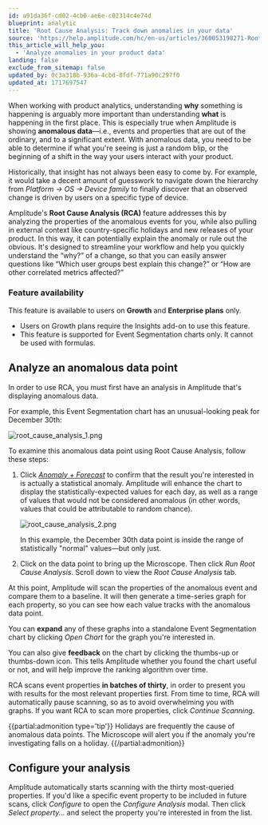 ```yaml
---
id: a91da36f-cd02-4cb0-ae6e-c02314c4e74d
blueprint: analytic
title: 'Root Cause Analysis: Track down anomalies in your data'
source: 'https://help.amplitude.com/hc/en-us/articles/360053198271-Root-Cause-Analysis-Track-down-anomalies-in-your-data'
this_article_will_help_you:
  - 'Analyze anomalies in your product data'
landing: false
exclude_from_sitemap: false
updated_by: 0c3a318b-936a-4cbd-8fdf-771a90c297f0
updated_at: 1717697547
---
```

When working with product analytics, understanding **why** something is happening is arguably more important than understanding **what** is happening in the first place. This is especially true when Amplitude is showing **anomalous data**—i.e., events and properties that are out of the ordinary, and to a significant extent. With anomalous data, you need to be able to determine if what you're seeing is just a random blip, or the beginning of a shift in the way your users interact with your product.

Historically, that insight has not always been easy to come by. For example, it would take a decent amount of guesswork to navigate down the hierarchy from *Platform → OS → Device family* to finally discover that an observed change is driven by users on a specific type of device.

Amplitude's **Root Cause Analysis (RCA)** feature addresses this by analyzing the properties of the anomalous events for you, while also pulling in external context like country-specific holidays and new releases of your product. In this way, it can potentially explain the anomaly or rule out the obvious. It's designed to streamline your workflow and help you quickly understand the “why?” of a change, so that you can easily answer questions like “Which user groups best explain this change?” or “How are other correlated metrics affected?”

### Feature availability

This feature is available to users on **Growth** and **Enterprise plans** only.

* Users on Growth plans require the Insights add-on to use this feature.
* This feature is supported for Event Segmentation charts only. It cannot be used with formulas.

## Analyze an anomalous data point

In order to use RCA, you must first have an analysis in Amplitude that's displaying anomalous data.

For example, this Event Segmentation chart has an unusual-looking peak for December 30th:

![root_cause_analysis_1.png](/docs/output/img/analytics/root_cause_analysis_1.png)

To examine this anomalous data point using Root Cause Analysis, follow these steps:

1. Click [*Anomaly + Forecast*](/docs/analytics/anomaly-forecast) to confirm that the result you're interested in is actually a statistical anomaly. Amplitude will enhance the chart to display the statistically-expected values for each day, as well as a range of values that would not be considered anomalous (in other words, values that could be attributable to random chance).

	![root_cause_analysis_2.png](/output/img/analytics/root_cause_analysis_2.png)
    
    In this example, the December 30th data point is inside the range of statistically "normal" values—but only just.

2. Click on the data point to bring up the Microscope. Then click *Run Root Cause Analysis*. Scroll down to view the *Root Cause Analysis* tab.

At this point, Amplitude will scan the properties of the anomalous event and compare them to a baseline. It will then generate a time-series graph for each property, so you can see how each value tracks with the anomalous data point.

You can **expand** any of these graphs into a standalone Event Segmentation chart by clicking *Open Chart* for the graph you're interested in.

You can also give **feedback** on the chart by clicking the thumbs-up or thumbs-down icon. This tells Amplitude whether you found the chart useful or not, and will help improve the ranking algorithm over time.

RCA scans event properties **in batches of thirty**, in order to present you with results for the most relevant properties first. From time to time, RCA will automatically pause scanning, so as to avoid overwhelming you with graphs. If you want RCA to scan more properties, click *Continue Scanning*.

{{partial:admonition type='tip'}}
Holidays are frequently the cause of anomalous data points. The Microscope will alert you if the anomaly you're investigating falls on a holiday.
{{/partial:admonition}}

## Configure your analysis

Amplitude automatically starts scanning with the thirty most-queried properties. If you'd like a specific event property to be included in future scans, click *Configure* to open the *Configure Analysis* modal. Then click *Select property...* and select the property you're interested in from the list.